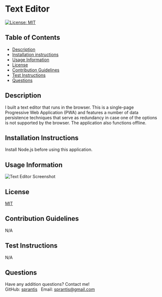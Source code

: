 # Text Editor

[![License: MIT](https://img.shields.io/badge/License-MIT-yellow.svg)](https://opensource.org/licenses/MIT)

## Table of Contents
* [Description](#description)
* [Installation instructions](#installation-instructions)
* [Usage Information](#usage-information)
* [License](#license)
* [Contribution Guidelines](#contribution-guidelines)
* [Test Instructions](#test-instructions)
* [Questions](#questions)

## Description
I built a text editor that runs in the browser. This is a single-page Progressive Web Application (PWA) and features a number of data persistence techniques that serve as redundancy in case one of the options is not supported by the browser. The application also functions offline.

## Installation Instructions
Install Node.js before using this application.

## Usage Information
![Text Editor Screenshot](./public/assets/images/text-editor-screenshot.png)

## License
[MIT](https://opensource.org/licenses/MIT)

## Contribution Guidelines
N/A

## Test Instructions
N/A

## Questions
Have any addition questions? Contact me!
&nbsp;  
GitHub: [sprantis](https://github.com/sprantis)
&nbsp;
Email: sprantis@gmail.com
